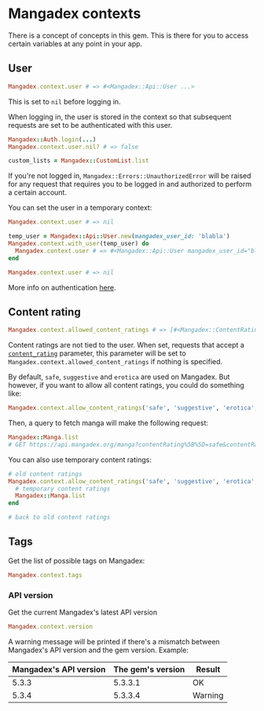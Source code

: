 # Mangadex contexts

There is a concept of concepts in this gem. This is there for you to access certain variables at any point in your app.

## User

```ruby
Mangadex.context.user # => #<Mangadex::Api::User ...>
```

This is set to `nil` before logging in.

When logging in, the user is stored in the context so that subsequent requests are set to be authenticated with this user.

```ruby
Mangadex::Auth.login(...)
Mangadex.context.user.nil? # => false

custom_lists = Mangadex::CustomList.list
```

If you're not logged in, `Mangadex::Errors::UnauthorizedError` will be raised for any request that requires you to be logged in and authorized to perform a certain account.

You can set the user in a temporary context:

```ruby
Mangadex.context.user # => nil

temp_user = Mangadex::Api::User.new(mangadex_user_id: 'blabla')
Mangadex.context.with_user(temp_user) do
  Mangadex.context.user # => #<Mangadex::Api::User mangadex_user_id="blabla">
end

Mangadex.context.user # => nil
```

More info on authentication [here]().

## Content rating

```ruby
Mangadex.context.allowed_content_ratings # => [#<Mangadex::ContentRating ...>, ...]
```

Content ratings are not tied to the user. When set, requests that accept a [`content_rating`](https://api.mangadex.org/docs.html#section/Static-data/Manga-content-rating) parameter, this parameter will be set to `Mangadex.context.allowed_content_ratings` if nothing is specified.

By default, `safe`, `suggestive` and `erotica` are used on Mangadex. But however, if you want to allow all content ratings, you could do something like:

```ruby
Mangadex.context.allow_content_ratings('safe', 'suggestive', 'erotica', 'pornographic')
```

Then, a query to fetch manga will make the following request:

```ruby
Mangadex::Manga.list
# GET https://api.mangadex.org/manga?contentRating%5B%5D=safe&contentRating%5B%5D=suggestive&contentRating%5B%5D=erotica&contentRating%5B%5D=pornographic
```

You can also use temporary content ratings:

```ruby
# old content ratings
Mangadex.context.allow_content_ratings('safe', 'suggestive', 'erotica', 'pornographic') do
  # temporary content ratings
  Mangadex::Manga.list
end

# back to old content ratings
```

## Tags

Get the list of possible tags on Mangadex:

```ruby
Mangadex.context.tags
```

### API version

Get the current Mangadex's latest API version

```ruby
Mangadex.context.version
```

A warning message will be printed if there's a mismatch between Mangadex's API version and the gem version. Example:

| Mangadex's API version | The gem's version | Result  |
| ---------------------- | ----------------- | ------- |
| 5.3.3                  | 5.3.3.1           | OK      |
| 5.3.4                  | 5.3.3.4           | Warning |
